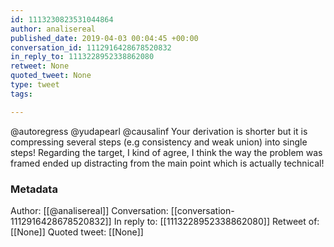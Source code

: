 ```yaml
---
id: 1113230823531044864
author: analisereal
published_date: 2019-04-03 00:04:45 +00:00
conversation_id: 1112916428678520832
in_reply_to: 1113228952338862080
retweet: None
quoted_tweet: None
type: tweet
tags:

---
```


@autoregress @yudapearl @causalinf Your derivation is shorter but it is compressing several steps (e.g consistency and weak union) into single steps! Regarding the target, I kind of agree, I think the way the problem was framed ended up distracting from the main point which is actually technical!

### Metadata

Author: [[@analisereal]]
Conversation: [[conversation-1112916428678520832]]
In reply to: [[1113228952338862080]]
Retweet of: [[None]]
Quoted tweet: [[None]]
